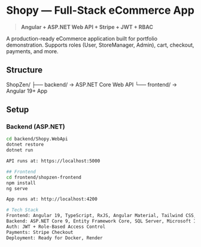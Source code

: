 # Shopy — Full-Stack eCommerce App

> **Angular + ASP.NET Web API + Stripe + JWT + RBAC**

A production-ready eCommerce application built for portfolio demonstration.
Supports roles (User, StoreManager, Admin), cart, checkout, payments, and more.

## Structure

ShopZen/
├── backend/ → ASP.NET Core Web API
└── frontend/ → Angular 19+ App

## Setup

### Backend (ASP.NET)

```bash
cd backend/Shopy.WebApi
dotnet restore
dotnet run

API runs at: https://localhost:5000

## Frontend
cd frontend/shopzen-frontend
npm install
ng serve

App runs at: http://localhost:4200

# Tech Stack
Frontend: Angular 19, TypeScript, RxJS, Angular Material, Tailwind CSS, Ngrx
Backend: ASP.NET Core 9, Entity Framework Core, SQL Server, Microsoft Identity
Auth: JWT + Role-Based Access Control
Payments: Stripe Checkout
Deployment: Ready for Docker, Render

